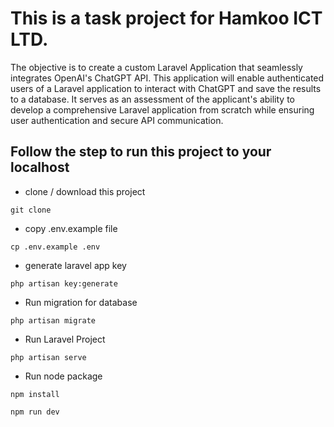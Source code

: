 # This is a task project for Hamkoo ICT LTD.

The objective is to create a custom Laravel Application that seamlessly integrates OpenAI's ChatGPT API. This application will enable authenticated users of a Laravel application to interact with ChatGPT and save the results to a database. It serves as an assessment of the applicant's ability to develop a comprehensive Laravel application from scratch while ensuring user authentication and secure API communication.

## Follow the step to run this project to your localhost

-   clone / download this project

```
git clone
```

-   copy .env.example file

```
cp .env.example .env
```

-   generate laravel app key

```
php artisan key:generate
```

-   Run migration for database

```
php artisan migrate
```

-   Run Laravel Project

```
php artisan serve
```

-   Run node package

```
npm install

npm run dev
```
